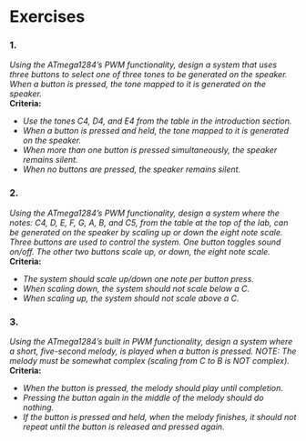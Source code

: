 # Exercises

### 1. 
*Using the ATmega1284’s PWM functionality, design a system that uses three buttons to select one of three tones to be generated on the speaker. When a button is pressed, the tone mapped to it is generated on the speaker.*  
**Criteria:**
  * *Use the tones C4, D4, and E4 from the table in the introduction section.*
  * *When a button is pressed and held, the tone mapped to it is generated on the speaker.*
  * *When more than one button is pressed simultaneously, the speaker remains silent.*
  * *When no buttons are pressed, the speaker remains silent.*

### 2. 
*Using the ATmega1284’s PWM functionality, design a system where the notes: C4, D, E, F, G, A, B, and C5,  from the table at the top of the lab, can be generated on the speaker by scaling up or down the eight note scale. Three buttons are used to control the system. One button toggles sound on/off. The other two buttons scale up, or down, the eight note scale.*  
**Criteria:**
  * *The system should scale up/down one note per button press.*
  * *When scaling down, the system should not scale below a C.*
  * *When scaling up, the system should not scale above a C.*

### 3. 
*Using the ATmega1284’s built in PWM functionality, design a system where a short, five-second melody, is played when a button is pressed. NOTE: The melody must be somewhat complex (scaling from C to B is NOT complex).*  
**Criteria:**
  * *When the button is pressed, the melody should play until completion.*
  * *Pressing the button again in the middle of the melody should do nothing.*
  * *If the button is pressed and held, when the melody finishes, it should not repeat until the button is released and pressed again.*

